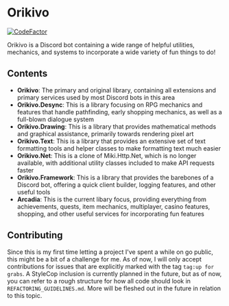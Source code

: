 # Orikivo
[![CodeFactor](https://www.codefactor.io/repository/github/abnersquared/orikivo/badge/master?s=b3419a2cbac0938c11c04819f67815eb708833ba)](https://www.codefactor.io/repository/github/abnersquared/orikivo/overview/master)

Orikivo is a Discord bot containing a wide range of helpful utilities, mechanics, and systems to incorporate a wide variety of fun things to do!

## Contents
- **Orikivo**: The primary and original library, containing all extensions and primary services used by most Discord bots in this area
- **Orikivo.Desync**: This is a library focusing on RPG mechanics and features that handle pathfinding, early shopping mechanics, as well as a full-blown dialogue system
- **Orikivo.Drawing**: This is a library that provides mathematical methods and graphical assistance, primarily towards rendering pixel art
- **Orikivo.Text**: This is a library that provides an extensive set of text formatting tools and helper classes to make formatting text much easier
- **Orikivo.Net**: This is a clone of Miki.Http.Net, which is no longer available, with additional utility classes included to make API requests faster
- **Orikivo.Framework**: This is a library that provides the barebones of a Discord bot, offering a quick client builder, logging features, and other useful tools
- **Arcadia**: This is the current libary focus, providing everything from achievements, quests, item mechanics, multiplayer, casino features, shopping, and other useful services for incorporating fun features

## Contributing
Since this is my first time letting a project I've spent a while on go public, this might be a bit of a challenge for me. As of now, I will only accept contributions for issues that are explicitly marked with the tag `tag:up for grabs`. A StyleCop inclusion is currently planned in the future, but as of now, you can refer to a rough structure for how all code should look in `REFACTORING_GUIDELINES.md`. More will be fleshed out in the future in relation to this topic.
